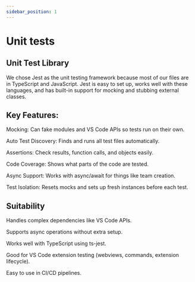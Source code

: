 ```yaml
---
sidebar_position: 1
---
```

# Unit tests

## Unit Test Library

We chose Jest as the unit testing framework because most of our files are in TypeScript and JavaScript. Jest is easy to set up, works well with these languages, and has built-in support for mocking and stubbing external classes.

## Key Features:

Mocking: Can fake modules and VS Code APIs so tests run on their own.

Auto Test Discovery: Finds and runs all test files automatically.

Assertions: Check results, function calls, and objects easily.

Code Coverage: Shows what parts of the code are tested.

Async Support: Works with async/await for things like team creation.

Test Isolation: Resets mocks and sets up fresh instances before each test.

## Suitability
Handles complex dependencies like VS Code APIs.

Supports async operations without extra setup.

Works well with TypeScript using ts-jest.

Good for VS Code extension testing (webviews, commands, extension lifecycle).

Easy to use in CI/CD pipelines.
